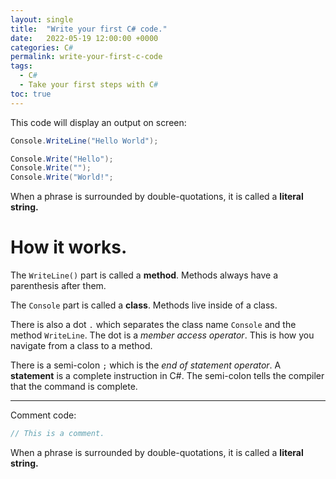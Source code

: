 ```yaml
---
layout: single
title:  "Write your first C# code."
date:   2022-05-19 12:00:00 +0000
categories: C#
permalink: write-your-first-c-code
tags:
  - C#
  - Take your first steps with C#
toc: true
---
```


This code will display an output on screen:

```csharp
Console.WriteLine("Hello World");

Console.Write("Hello");
Console.Write("");
Console.Write("World!";
```

When a phrase is surrounded by double-quotations, it is called a **literal string.** 

# How it works.

The `WriteLine()` part is called a **method**. Methods always have a parenthesis after them.

The `Console` part is called a **class**. Methods live inside of a class. 

There is also a dot `.` which separates the class name `Console` and the method `WriteLine`. The dot is a *member access operator*. This is how you navigate from a class to a method.

There is a semi-colon `;` which is the *end of statement operator*. A **statement** is a complete instruction in C#. The semi-colon tells the compiler that the command is complete.

---

Comment code:

```csharp
// This is a comment.
```

When a phrase is surrounded by double-quotations, it is called a **literal string.**